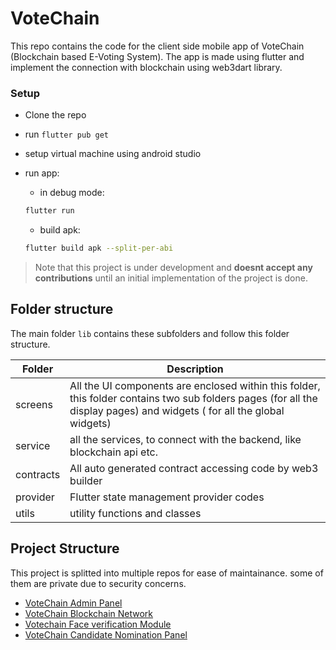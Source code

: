 # VoteChain

This repo contains the code for the client side mobile app of VoteChain (Blockchain based E-Voting System). The app is made using flutter and implement the connection with blockchain using web3dart library.

### Setup

- Clone the repo
- run `flutter pub get`
- setup virtual machine using android studio
- run app:

  - in debug mode:

  ```bash
  flutter run
  ```

  - build apk:

  ```bash
  flutter build apk --split-per-abi
  ```

> Note that this project is under development and **doesnt accept any contributions** until an initial implementation of the project is done.

## Folder structure

The main folder `lib` contains these subfolders and follow this folder structure.

| Folder  | Description                                                                                                                                                             |
| ------- | ----------------------------------------------------------------------------------------------------------------------------------------------------------------------- |
| screens | All the UI components are enclosed within this folder, this folder contains two sub folders pages (for all the display pages) and widgets ( for all the global widgets) |
| service | all the services, to connect with the backend, like blockchain api etc.                                                                                                 |
| contracts    | All auto generated contract accessing code by web3 builder |
| provider | Flutter state management provider codes |
| utils | utility functions and classes |


## Project Structure

This project is splitted into multiple repos for ease of maintainance. some of them are private due to security concerns.

- [VoteChain Admin Panel](https://github.com/aswanthabam/votechain-admin) 
- [VoteChain Blockchain Network](https://github.com/aswanthabam/votechain-chain)
- [Votechain Face verification Module](https://github.com/aswanthabam/face-verification)
- [VoteChain Candidate Nomination Panel](https://github.com/aswanthabam/votechain-candidate) 
